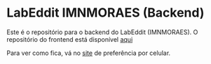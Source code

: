 # LabEddit IMNMORAES (Backend)

Este é o repositório para o backend do LabEddit (IMNMORAES).
O repositório do frontend está disponível [aqui](https://github.com/imnmoraes/labeddit_frontend)

Para ver como fica, vá no [site](https://labeddit-imnmoraes.surge.sh/) de preferência por celular.
